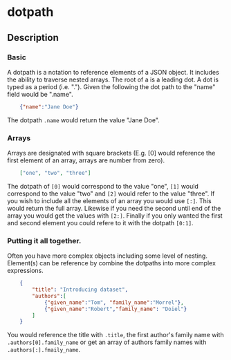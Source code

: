 

# dotpath 

## Description

### Basic

A dotpath is a notation to reference elements of a JSON object. It includes
the ability to traverse nested arrays.  The root of a is a leading dot. A dot is
typed as a period (i.e. "."). Given the following the dot path to the "name" field
would be ".name".

```json
    {"name":"Jane Doe"}
```

The dotpath `.name` would return the value "Jane Doe".

### Arrays

Arrays are designated with square brackets (E.g. [0] would reference the first
element of an array, arrays are number from zero).

```json
    ["one", "two", "three"]
```

The dotpath of `[0]` would correspond to the value "one", `[1]` would
correspond to the value "two" and `[2]` would refer to the value "three". If
you wish to include all the elements of an array you would use `[:]`. This
would return the full array.  Likewise if you need the second until end of the 
array you would get the values with `[2:]`.  Finally if you only wanted the
first and second element you could refere to it with the dotpath `[0:1]`.

### Putting it all together.

Often you have more complex objects including some level of nesting.  Element(s)
can be reference by combine the dotpaths into more complex expressions.

```json
    {
        "title": "Introducing dataset",
        "authors":[
            {"given_name":"Tom", "family_name":"Morrel"},
            {"given_name":"Robert","family_name": "Doiel"}
        ]
    }
```

You would reference the title with `.title`, the first author's family name with
`.authors[0].family_name` or get an array of authors family names with 
`.authors[:].fmaily_name`.


